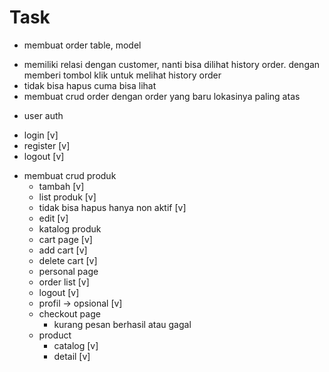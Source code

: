 # Task
- membuat order table, model
 * memiliki relasi dengan customer, nanti bisa dilihat history order. dengan memberi tombol klik untuk melihat history order
 * tidak bisa hapus cuma bisa lihat
 * membuat crud order dengan order yang baru lokasinya paling atas

- user auth
 * login [v]
 * register [v]
 * logout [v]

- membuat crud produk
  * tambah [v]
  * list produk [v]
  * tidak bisa hapus hanya non aktif [v]
  * edit [v]
  * katalog produk
  * cart page [v]
  * add cart [v]
  * delete cart [v]
  * personal page
   * order list [v]
   * logout [v]
   * profil -> opsional [v]
  * checkout page
    * kurang pesan berhasil atau gagal
  * product
    * catalog [v]
    * detail [v]